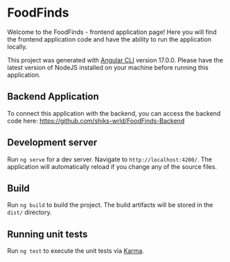 # FoodFinds

Welcome to the FoodFinds - frontend application page! Here you will find the frontend application code and have the ability to run the application locally.

This project was generated with [Angular CLI](https://github.com/angular/angular-cli) version 17.0.0. Please have the latest version of NodeJS installed on your machine before running this application.

## Backend Application

To connect this application with the backend, you can access the backend code here: https://github.com/shiks-wrld/FoodFinds-Backend

## Development server

Run `ng serve` for a dev server. Navigate to `http://localhost:4200/`. The application will automatically reload if you change any of the source files.

## Build

Run `ng build` to build the project. The build artifacts will be stored in the `dist/` directory.

## Running unit tests

Run `ng test` to execute the unit tests via [Karma](https://karma-runner.github.io).
